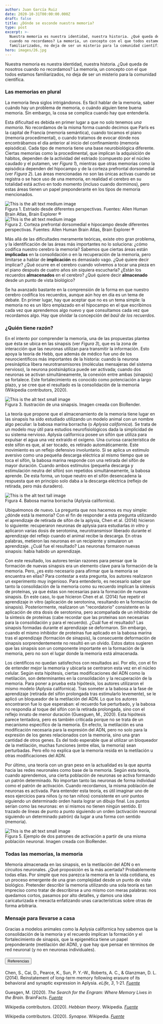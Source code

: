 ```yaml
---
author: Juan García Ruiz
date: 2020-10-31T00:00:00.000Z
draft: false
title: ¿Dónde se esconde nuestra memoria?
type: post
excerpt: >-
  Nuestra memoria es nuestra identidad, nuestra historia. ¿Qué queda de nosotros
  cuando no recordamos? La memoria, un concepto con el que todos estamos
  familiarizados, no deja de ser un misterio para la comunidad científica.
hero: images/26.jpg
---
```

Nuestra memoria es nuestra identidad, nuestra historia. ¿Qué queda de nosotros cuando no recordamos? La memoria, un concepto con el que todos estamos familiarizados, no deja de ser un misterio para la comunidad científica.

### Las memorias en plural

La memoria lleva siglos intrigándonos. Es fácil hablar de la memoria, saber cuándo hay un problema de memoria, o cuándo alguien tiene buena memoria. Sin embargo, la cosa se complica cuando hay que entenderla.

Esta dificultad es debida en primer lugar a que no solo tenemos *una memoria*. No recordamos de la misma forma cuando decimos que París es la capital de Francia (memoria semántica), cuando tocamos el piano (memoria procedimental), o cuando tratamos de evocar dónde nos encontrábamos el día anterior al inicio del confinamiento (memoria episódica). Cada tipo de memoria tiene una base neurobiológica diferente. Ciertas memorias como la procedimental, que implican la adquisición de hábitos, dependen de la actividad del estriado (compuesto por el núcleo caudado y el putamen, ver *Figura 1*), mientras que otras memorias como la episódica dependen del hipocampo y de la corteza prefrontal dorsomedial (ver *Figura 2*). Las áreas mencionadas no son las únicas activas cuando se registra o se hace uso de una memoria, en realidad el cerebro en su totalidad está activo en todo momento (incluso cuando dormimos), pero estas áreas tienen un papel preponderante en los tipos de memoria mencionados.

<div className="Image__Medium">
  <img src="https://nervousystemhome.files.wordpress.com/2020/10/estriado.png?w=1024" alt="This is the alt text medium image" />
  <figcaption>Figura 1. Estriado desde diferentes perspectivas. Fuentes: Allen Human Brain Atlas, Brain Explorer ®</figcaption>
</div>

<div className="Image__Medium">
  <img src="https://nervousystemhome.files.wordpress.com/2020/10/estriado-1.png?w=1024" alt="This is the alt text medium image" />
  <figcaption>Figura 2. Corteza prefrontal dorsomedial e hipocampo desde diferentes perspectivas. Fuentes: Allen Human Brain Atlas, Brain Explorer ®</figcaption>
</div>

Más allá de las dificultades meramente teóricas, existe otro gran problema, y la identificación de las áreas más importantes no lo soluciona: ¿cómo codifica nuestro cerebro la memoria? Sabemos que ciertas áreas están **implicadas** en la consolidación o en la recuperación de la memoria, pero limitarse a hablar de **implicación** es demasiado vago. ¿Qué quiere decir implicar? ¿Qué ocurre en el cerebro cuando volvemos a tocar una pieza en el piano después de cuatro años sin siquiera escucharla? ¿Están los recuerdos **almacenados** en el cerebro? ¿Qué quiere decir **almacenado** desde un punto de vista biológico? 

Se ha avanzado bastante en la comprensión de la forma en que nuestro cerebro codifica los recuerdos, aunque aún hoy en día es un tema de debate. En primer lugar, hay que aceptar que no es un tema simple: la memoria no es un libro emplazado en el hipocampo en el que escribimos cada vez que aprendemos algo nuevo y que consultamos cada vez que recordamos algo. Hay que olvidar la concepción del *baúl de los recuerdos*. 

### ¿Quién tiene razón?

En el intento por comprender la memoria, una de las propuestas plantea que ésta se ubica en las sinapsis (ver *Figura 3*), que es la zona de interacción que las neuronas utilizan para transmitir la información. Esto apoya la teoría de Hebb, que además de médico fue uno de los neurocientíficos más importantes de la historia: cuando la neurona presináptica libera neurotransmisores (moléculas mensajeras del sistema nervioso), la neurona postsináptica puede ser activada; cuando dos neuronas se activan simultáneamente, la conexión entre ambas (sinapsis) se fortalece. Este fortalecimiento es conocido como potenciación a largo plazo, y se cree que el resultado es la consolidación de la memoria (Wikipedia contributors, 2020).

<div className="Image__Small Image__withBorder">
  <img src="https://nervousystemhome.files.wordpress.com/2020/10/sinapsis.png?w=921" alt="This is the alt text small image" />
  <figcaption>Figura 3. Ilustración de una sinapsis. Imagen creada con BioRender.</figcaption>
</div>

La teoría que propone que el almacenamiento de la memoria tiene lugar en las sinapsis ha sido estudiado utilizando un modelo animal con un nombre algo peculiar: la babosa marina borracha (o *Aplysia californica*). Se trata de un modelo muy útil para estudios neurofisiológicos dada la simplicidad de su sistema nervioso. Aplysia californica posee un sifón que utiliza para expulsar el agua una vez extraído el oxígeno. Una curiosa característica de este sifón es que, al ser tocado, es retirado automáticamente. Este movimiento es un reflejo defensivo involuntario. Si se aplica un estímulo aversivo como una pequeña descarga eléctrica al mismo tiempo que se toca el sifón, la babosa marina responde con una retirada del sifón de mayor duración. Cuando ambos estímulos (pequeña descarga y estimulación neutra del sifón) son repetidos simultáneamente, la babosa aprende. De esta forma, un toque neutro en el sifón desencadena la respuesta que en principio solo daba a la descarga eléctrica (reflejo de retirada, pero más duradero).

<div className="Image__Tall">
  <img src="https://nervousystemhome.files.wordpress.com/2020/10/aplysia.jpg?w=400" alt="This is the alt text tall image" />
  <figcaption>Figura 4. Babosa marina borracha (Aplysia californica).</figcaption>
</div>

Ubiquémonos de nuevo. La pregunta que nos hacemos es muy simple: ¿dónde está la memoria? Con el fin de responder a esta pregunta utilizando el aprendizaje de retirada de sifón de la aplysia, Chen et al. (2014) hicieron lo siguiente: recuperaron neuronas de aplysia para estudiarlas *in vitro* y aplicaron varias dosis de serotonina, neurotransmisor liberado durante el aprendizaje del reflejo cuando el animal recibe la descarga. En otras palabras, metieron las neuronas en un recipiente y simularon un aprendizaje. ¿Cuál fue el resultado? Las neuronas formaron nuevas sinapsis: había habido un aprendizaje.

Con este resultado, los autores tenían razones para pensar que la formación de nuevas sinapsis era un elemento clave para la formación de la memoria. Pero, ¿es esto necesario para afirmar que la memoria se encuentra en ellas? Para contestar a esta pregunta, los autores realizaron un experimento muy ingenioso. Para entenderlo, es necesario saber que tanto la consolidación de la memoria como su recuerdo implican la síntesis de proteínas, ya que éstas son necesarias para la formación de nuevas sinapsis. En este caso, lo que hicieron Chen et al. (2014) fue repetir el aprendizaje in vitro (aplicación de serotonina, resultando en la formación de sinapsis). Posteriormente, realizaron un "recordatorio" consistente en la aplicación de otra dosis de serotonina, pero acompañada de un inhibidor de la síntesis de proteínas (cabe recordar que las proteínas son necesarias para la consolidación y para el recuerdo). ¿Cuál fue el resultado? Las sinapsis formadas durante el aprendizaje se deformaron. Sin embargo, cuando el mismo inhibidor de proteínas fue aplicado en la babosa marina tras el aprendizaje (formación de sinapsis), la consecuente deformación de sinapsis sorprendentemente no resultó en un olvido. Estos datos sugieren que las sinapsis son un componente importante en la formación de la memoria, pero no son el lugar donde la memoria está almacenada.

Los científicos no quedan satisfechos con resultados así. Por ello, con el fin de entender mejor la memoria y ubicarla se centraron esta vez en el núcleo celular. Según esta hipótesis, ciertas modificaciones del ADN como la metilación, son determinantes en la consolidación y la recuperación de la memoria. Para poner a prueba esta hipótesis, los autores utilizaron el mismo modelo (Aplysia californica). Tras someter a la babosa a la fase de aprendizaje (retirada del sifón prolongada tras estimularlo levemente), se le aplicó un bloqueador de la metilación del ADN. Lo que los autores encontraron fue lo que esperaban: el recuerdo fue perturbado, y la babosa no respondía al toque del sifón con la retirada prolongada, sino con el reflejo innato de menor duración (Guesguen, M., 2020). Esta hipótesis parece tentadora, pero es también criticada porque no se trata de un mecanismo específico de la memoria. En efecto, la metilación es una modificación necesaria para la expresión del ADN, pero no solo para la expresión de los genes relacionados con la memoria, sino una gran cantidad de otros genes. Es del todo esperable que al utilizar un bloqueador de la metilación, muchas funciones (entre ellas, la memoria) sean perturbadas. Pero ello no explica que la memoria resida en la metilación u otras modificaciones del ADN.

Por último, una teoría con un gran peso en la actualidad es la que apunta hacia las redes neuronales como base de la memoria. Según esta teoría, cuando aprendemos, una cierta población de neuronas se activa formando un patrón determinado. No importan tanto las neuronas de forma individual como el patrón de activación. Cuando recordamos, la misma población de neuronas es activada. Para entender esta teoría, es útil imaginar uno de esos ejercicios para niños (y no tan niños) consistente en unir puntos siguiendo un determinado orden hasta lograr un dibujo final. Los puntos serían como las neuronas: en sí mismos no tienen ningún sentido. El trazado de líneas de punto a punto siguiendo un orden (activación neuronal siguiendo un determinado patrón) da lugar a una forma con sentido (memoria).

<div className="Image__Small Image__withBorder">
  <img src="https://nervousystemhome.files.wordpress.com/2020/10/patron.png?w=1024" alt="This is the alt text small image" />
  <figcaption>Figura 5. Ejemplo de dos patrones de activación a partir de una misma población neuronal. Imagen creada con BioRender.</figcaption>
</div>

### Todas las memorias, la memoria

Memoria almacenada en las sinapsis, en la metilación del ADN o en circuitos neuronales. ¿Qué proposición es la más acertada? Probablemente todas ellas. Por simple que nos parezca la memoria en la vida cotidiana, es un proceso emergente de una gran complejidad desde un punto de vista biológico. Pretender describir la memoria utilizando una sola teoría es tan impreciso como tratar de describirse a uno mismo con meras palabras: nos quedamos cortos, pasamos por alto detalles, y  damos una idea caricaturizada e inexacta enfatizando unas características sobre otras de forma arbitraria.

### Mensaje para llevarse a casa

Gracias a modelos animales como la Aplysia californica hoy sabemos que la consolidación de la memoria y el recuerdo implican la formación y el fortalecimiento de sinapsis, que la epigenética tiene un papel preponderante (metilación del ADN), y que hay que pensar en términos de red neuronal (y no en neuronas individuales). 

<h4><button type="button" class="collapsible">Referencias</button></h4>
<div class="content">

Chen, S., Cai, D., Pearce, K., Sun, P. Y.-W., Roberts, A. C., & Glanzman, D. L. (2014). Reinstatement of long-term memory following erasure of its behavioral and synaptic expression in Aplysia. *eLife*, *3*, 1-21. *[Fuente](https://doi.org/10.7554/elife.03896)*

Guesgen, M. (2020). *The Search for the Engram: Where Memory Lives in the Brain*. BrainFacts. *[Fuente](https://www.brainfacts.org/thinking-sensing-and-behaving/learning-and-memory/2020/the-search-for-the-engram-where-memory-lives-in-the-brain-102220)*

Wikipedia contributors. (2020). *Hebbian theory*. Wikipedia. *[Fuente](https://en.wikipedia.org/wiki/Hebbian_theory)*

Wikipedia contributors. (2020). *Synapse*. Wikipedia. *[Fuente](https://en.wikipedia.org/wiki/Synapse)*

</div>
